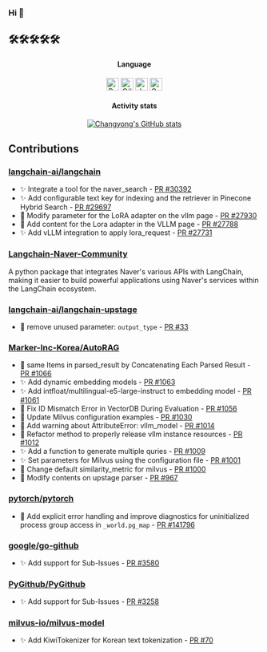  
### Hi 👋

## 🛠🛠🛠🛠🛠
<div align="center">
  <h4>Language</h4>
  <img src="https://skillicons.dev/icons?i=python" alt="Python" width="25"> 
  <img src="https://skillicons.dev/icons?i=cs" alt="C#" width="25"> 
  <img src="https://skillicons.dev/icons?i=js" alt="JavaScript" width="25"> 
  <img src="https://skillicons.dev/icons?i=go" alt="Go" width="25"> 

<h4> Activity stats </h4>

[![Changyong's GitHub stats](https://github-readme-stats.vercel.app/api?username=e7217&show_icons=true&include_all_commits=false)](https://github.com/e7217/)

</div>

## Contributions
### [langchain-ai/langchain](https://github.com/langchain-ai/langchain)
- ✨ Integrate a tool for the naver_search - [PR #30392](https://github.com/langchain-ai/langchain/pull/30392)
- ✨ Add configurable text key for indexing and the retriever in Pinecone Hybrid Search - [PR #29697](https://github.com/langchain-ai/langchain/pull/29697)
- 📝 Modify parameter for the LoRA adapter on the vllm page - [PR #27930](https://github.com/langchain-ai/langchain/pull/27930)
- 📝 Add content for the Lora adapter in the VLLM page - [PR #27788](https://github.com/langchain-ai/langchain/pull/27788)
- ✨ Add vLLM integration to apply lora_request - [PR #27731](https://github.com/langchain-ai/langchain/pull/27731)

### [Langchain-Naver-Community](https://github.com/e7217/langchain-naver-community)
A python package that integrates Naver's various APIs with LangChain, making it easier to build powerful applications using Naver's services within the LangChain ecosystem.

### [langchain-ai/langchain-upstage](https://github.com/langchain-ai/langchain-upstage)
- 🐛 remove unused parameter: `output_type` - [PR #33](https://github.com/langchain-ai/langchain-upstage/pull/33)

### [Marker-Inc-Korea/AutoRAG](https://github.com/Marker-Inc-Korea/AutoRAG)
- 🐛 same Items in parsed_result by Concatenating Each Parsed Result - [PR #1066](https://github.com/Marker-Inc-Korea/AutoRAG/pull/1066)
- ✨ Add dynamic embedding models - [PR #1063](https://github.com/Marker-Inc-Korea/AutoRAG/pull/1063)
- ✨ Add intfloat/multilingual-e5-large-instruct to embedding model - [PR #1061](https://github.com/Marker-Inc-Korea/AutoRAG/pull/1061)
- 🐛 Fix ID Mismatch Error in VectorDB During Evaluation - [PR #1056](https://github.com/Marker-Inc-Korea/AutoRAG/pull/1056)
- 📝 Update Milvus configuration examples - [PR #1030](https://github.com/Marker-Inc-Korea/AutoRAG/pull/1030)
- 📝 Add warning about AttributeError: vllm_model - [PR #1014](https://github.com/Marker-Inc-Korea/AutoRAG/pull/1014)
- 🐛 Refactor method to properly release vllm instance resources - [PR #1012](https://github.com/Marker-Inc-Korea/AutoRAG/pull/1012)
- ✨ Add a function to generate multiple quries - [PR #1009](https://github.com/Marker-Inc-Korea/AutoRAG/pull/1009)
- ✨ Set parameters for Milvus using the configuration file - [PR #1001](https://github.com/Marker-Inc-Korea/AutoRAG/pull/1001)
- 🐛 Change default similarity_metric for milvus - [PR #1000](https://github.com/Marker-Inc-Korea/AutoRAG/pull/1000)
- 📝 Modify contents on upstage parser - [PR #967](https://github.com/Marker-Inc-Korea/AutoRAG/pull/967)

### [pytorch/pytorch](https://github.com/pytorch/pytorch)
- 🐛 Add explicit error handling and improve diagnostics for uninitialized process group access in `_world.pg_map` - [PR #141796](https://github.com/pytorch/pytorch/pull/141796)

### [google/go-github](https://github.com/google/go-github)
- ✨ Add support for Sub-Issues - [PR #3580](https://github.com/google/go-github/pull/3580)

### [PyGithub/PyGithub](https://github.com/PyGithub/PyGithub)
- ✨ Add support for Sub-Issues - [PR #3258](https://github.com/PyGithub/PyGithub/pull/3258)

### [milvus-io/milvus-model](https://github.com/milvus-io/milvus-model)
- ✨ Add KiwiTokenizer for Korean text tokenization - [PR #70](https://github.com/milvus-io/milvus-model/pull/70)

